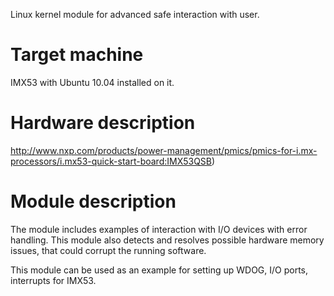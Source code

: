 Linux kernel module for advanced safe interaction with user.
# Target machine

IMX53 with Ubuntu 10.04 installed on it.

# Hardware description

http://www.nxp.com/products/power-management/pmics/pmics-for-i.mx-processors/i.mx53-quick-start-board:IMX53QSB)

# Module description
The module includes examples of interaction with I/O devices with error handling.
This module also detects and resolves possible hardware memory issues, that could corrupt the running software.

This module can be used as an example for setting up WDOG, I/O ports, interrupts for IMX53.

